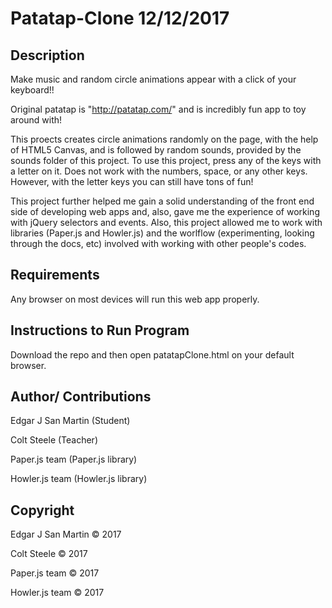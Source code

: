 Patatap-Clone 12/12/2017
=======================

Description
-----------------------

Make music and random circle animations appear with a click of your keyboard!!

Original patatap is "http://patatap.com/" and is incredibly fun app to toy around with!

This proects creates circle animations randomly on the page, with the help of HTML5 Canvas, and is followed by random sounds, provided by the sounds folder of this project. To use this project, press any of the keys with a letter on it. Does not work with the numbers, space, or any other keys. However, with the letter keys you can still have tons of fun!

This project further helped me gain a solid understanding of the front end side of developing web apps and, also, gave me the experience of working with jQuery selectors and events. Also, this project allowed me to work with libraries (Paper.js and Howler.js) and the worlflow (experimenting, looking through the docs, etc) involved with working with other people's codes.


Requirements
-----------------------

Any browser on most devices will run this web app properly.


Instructions to Run Program
-----------------------

Download the repo and then open patatapClone.html on your default browser.


Author/ Contributions
-----------------------

Edgar J San Martin (Student) 


Colt Steele (Teacher)


Paper.js team (Paper.js library)


Howler.js team (Howler.js library)


Copyright
-----------------------

Edgar J San Martin © 2017


Colt Steele © 2017


Paper.js team © 2017


Howler.js team © 2017
